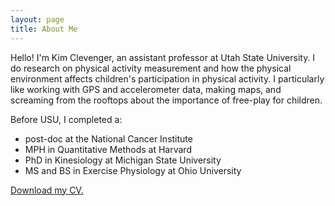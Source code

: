 ```yaml
---
layout: page
title: About Me
---
```


Hello! I'm Kim Clevenger, an assistant professor at Utah State University. I do research on physical activity measurement and how the physical environment affects children's participation in physical activity. I particularly like working with GPS and accelerometer data, making maps, and screaming from the rooftops about the importance of free-play for children.

Before USU, I completed a:
- post-doc at the National Cancer Institute
- MPH in Quantitative Methods at Harvard
- PhD in Kinesiology at Michigan State University
- MS and BS in Exercise Physiology at Ohio University

[Download my CV.](/assets/ClevengerCV10222022.pdf)
